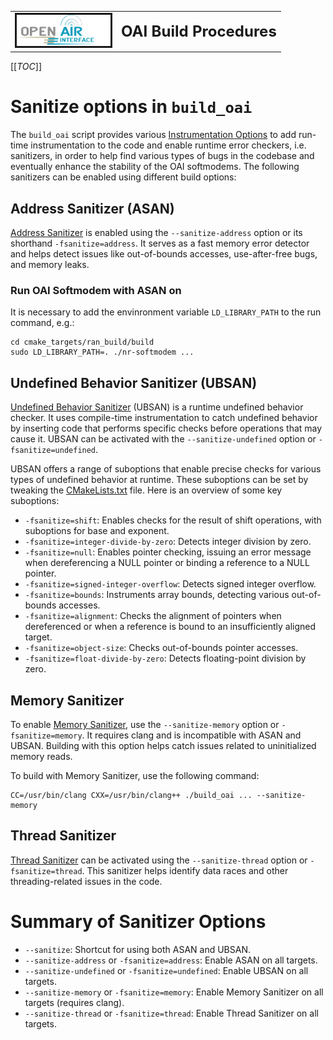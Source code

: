 <table style="border-collapse: collapse; border: none;">
  <tr style="border-collapse: collapse; border: none;">
    <td style="border-collapse: collapse; border: none;">
      <a href="http://www.openairinterface.org/">
         <img src="./../images/oai_final_logo.png" alt="" border=3 height=50 width=150>
         </img>
      </a>
    </td>
    <td style="border-collapse: collapse; border: none; vertical-align: center;">
      <b><font size = "5">OAI Build Procedures</font></b>
    </td>
  </tr>
</table>

[[_TOC_]]

# Sanitize options in `build_oai`

The `build_oai` script provides various [Instrumentation Options](https://gcc.gnu.org/onlinedocs/gcc/Instrumentation-Options.html) to add run-time instrumentation to the code and enable runtime error checkers, i.e. sanitizers, in order to help find various types of bugs in the codebase and eventually enhance the stability of the OAI softmodems.  The following sanitizers can be enabled using different build options:

## Address Sanitizer (ASAN)
[Address Sanitizer](https://github.com/google/sanitizers/wiki/AddressSanitizer) is enabled using the `--sanitize-address` option or its shorthand `-fsanitize=address`. It serves as a fast memory error detector and helps detect issues like out-of-bounds accesses, use-after-free bugs, and memory leaks.

### Run OAI Softmodem with ASAN on

It is necessary to add the envinronment variable `LD_LIBRARY_PATH` to the run command, e.g.:
```
cd cmake_targets/ran_build/build
sudo LD_LIBRARY_PATH=. ./nr-softmodem ...
```

## Undefined Behavior Sanitizer (UBSAN)
[Undefined Behavior Sanitizer](https://clang.llvm.org/docs/UndefinedBehaviorSanitizer.html) (UBSAN) is a runtime undefined behavior checker. It uses compile-time instrumentation to catch undefined behavior by inserting code that performs specific checks before operations that may cause it. UBSAN can be activated with the `--sanitize-undefined` option or `-fsanitize=undefined`.

UBSAN offers a range of suboptions that enable precise checks for various types of undefined behavior at runtime. These suboptions can be set by tweaking the [CMakeLists.txt](../../CMakeLists.txt) file. Here is an overview of some key suboptions:

* `-fsanitize=shift`: Enables checks for the result of shift operations, with suboptions for base and exponent.
* `-fsanitize=integer-divide-by-zero`: Detects integer division by zero.
* `-fsanitize=null`: Enables pointer checking, issuing an error message when dereferencing a NULL pointer or binding a reference to a NULL pointer.
* `-fsanitize=signed-integer-overflow`: Detects signed integer overflow.
* `-fsanitize=bounds`: Instruments array bounds, detecting various out-of-bounds accesses.
* `-fsanitize=alignment`: Checks the alignment of pointers when dereferenced or when a reference is bound to an insufficiently aligned target.
* `-fsanitize=object-size`: Checks out-of-bounds pointer accesses.
* `-fsanitize=float-divide-by-zero`: Detects floating-point division by zero.

## Memory Sanitizer
To enable [Memory Sanitizer](https://clang.llvm.org/docs/MemorySanitizer.html), use the `--sanitize-memory` option or `-fsanitize=memory`. It requires clang and is incompatible with ASAN and UBSAN. Building with this option helps catch issues related to uninitialized memory reads.

To build with Memory Sanitizer, use the following command:
```
CC=/usr/bin/clang CXX=/usr/bin/clang++ ./build_oai ... --sanitize-memory
```

## Thread Sanitizer
[Thread Sanitizer](https://clang.llvm.org/docs/ThreadSanitizer.html) can be activated using the `--sanitize-thread` option or `-fsanitize=thread`. This sanitizer helps identify data races and other threading-related issues in the code.

# Summary of Sanitizer Options

- `--sanitize`: Shortcut for using both ASAN and UBSAN.
- `--sanitize-address` or `-fsanitize=address`: Enable ASAN on all targets.
- `--sanitize-undefined` or `-fsanitize=undefined`: Enable UBSAN on all targets.
- `--sanitize-memory` or `-fsanitize=memory`: Enable Memory Sanitizer on all targets (requires clang).
- `--sanitize-thread` or `-fsanitize=thread`: Enable Thread Sanitizer on all targets.
